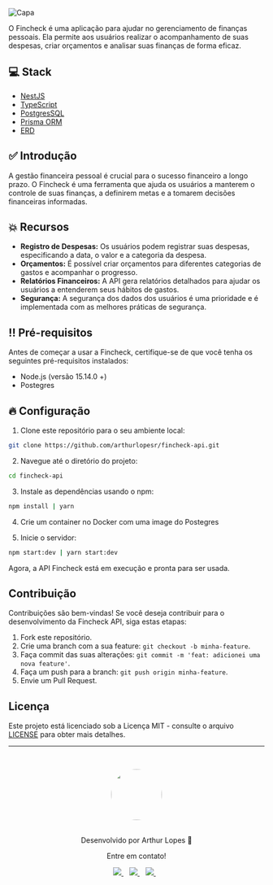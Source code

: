 ![Capa](https://github.com/arthurlopesr/fincheck-api/assets/72874475/99e7a6c0-c206-427a-b2b8-738bc9e01440)

O Fincheck é uma aplicação para ajudar no gerenciamento de finanças pessoais. Ela permite aos usuários realizar o acompanhamento de suas despesas, criar orçamentos e analisar suas finanças de forma eficaz.

## 💻 Stack

* [NestJS](https://nestjs.com/)
* [TypeScript](https://www.typescriptlang.org/)
* [PostgresSQL](https://www.postgresql.org/)
* [Prisma ORM](https://www.prisma.io/)
* [ERD](https://lucid.app/lucidchart/c5d1b1db-ebe2-4571-ab64-3aac473885fd/edit?viewport_loc=-824%2C-84%2C3328%2C1612%2C0_0&invitationId=inv_46ad23ff-2532-4563-9e4d-eba069ebc248)

## ✅ Introdução

A gestão financeira pessoal é crucial para o sucesso financeiro a longo prazo. O Fincheck é uma ferramenta que ajuda os usuários a manterem o controle de suas finanças, a definirem metas e a tomarem decisões financeiras informadas.

## 💥 Recursos

- **Registro de Despesas:** Os usuários podem registrar suas despesas, especificando a data, o valor e a categoria da despesa.
- **Orçamentos:** É possível criar orçamentos para diferentes categorias de gastos e acompanhar o progresso.
- **Relatórios Financeiros:** A API gera relatórios detalhados para ajudar os usuários a entenderem seus hábitos de gastos.
- **Segurança:** A segurança dos dados dos usuários é uma prioridade e é implementada com as melhores práticas de segurança.

## ‼️ Pré-requisitos

Antes de começar a usar a Fincheck, certifique-se de que você tenha os seguintes pré-requisitos instalados:

- Node.js (versão 15.14.0	+)
- Postegres 

## 🔥 Configuração

1. Clone este repositório para o seu ambiente local:

```bash
git clone https://github.com/arthurlopesr/fincheck-api.git
```

2. Navegue até o diretório do projeto:

```bash
cd fincheck-api
```

3. Instale as dependências usando o npm:

```bash
npm install | yarn
```

4. Crie um container no Docker com uma image do Postegres

5. Inicie o servidor:

```bash
npm start:dev | yarn start:dev
```

Agora, a API Fincheck está em execução e pronta para ser usada.

## Contribuição

Contribuições são bem-vindas! Se você deseja contribuir para o desenvolvimento da Fincheck API, siga estas etapas:

1. Fork este repositório.
2. Crie uma branch com a sua feature: `git checkout -b minha-feature`.
3. Faça commit das suas alterações: `git commit -m 'feat: adicionei uma nova feature'`.
4. Faça um push para a branch: `git push origin minha-feature`.
5. Envie um Pull Request.

## Licença

Este projeto está licenciado sob a Licença MIT - consulte o arquivo [LICENSE](LICENSE) para obter mais detalhes.

---

&nbsp;

<div align="center">
 <a href="https://app.rocketseat.com.br/me/arthur-lopes">
   <img align="center" style="border-radius: 100%;" src="https://github.com/arthurlopesr.png" width="100px" alt=""/>
  </a>
</div>
<br/>
<p align="center">Desenvolvido por Arthur Lopes 🚀 </p> 
<p align="center">Entre em contato!</p>
<div align="center">
<a href="https://www.linkedin.com/in/arthur-lopesr/" target="_blank">
    <img src="https://img.shields.io/badge/linkedin-%230077B5.svg?&style=for-the-badge&logo=linkedin&logoColor=white" />
  </a>&nbsp;&nbsp;
 <a href="https://www.instagram.com/arthur_lopesr/" target="_blank">
    <img src="https://img.shields.io/badge/instagram-%23E4405F.svg?&style=for-the-badge&logo=instagram&logoColor=white" />        
  </a>&nbsp;&nbsp;
 <a href="mailto:arthurlopr12@gmail.com">
    <img src="https://img.shields.io/badge/-Gmail-%23333?style=for-the-badge&logo=gmail&logoColor=white" />        
  </a>&nbsp;&nbsp; 
</div>
